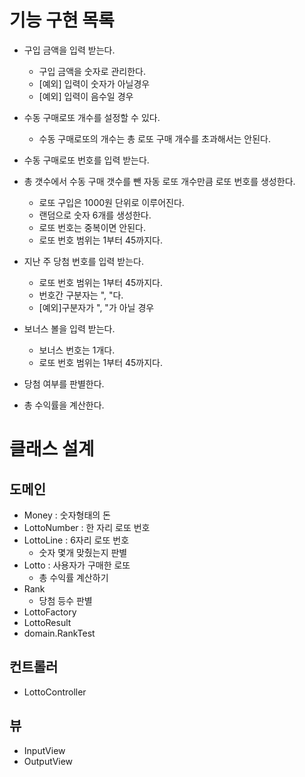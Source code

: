 # 기능 구현 목록
- 구입 금액을 입력 받는다.
    - 구입 금액을 숫자로 관리한다.
    - [예외] 입력이 숫자가 아닐경우
    - [예외] 입력이 음수일 경우

- 수동 구매로또 개수를 설정할 수 있다.
  - 수동 구매로또의 개수는 총 로또 구매 개수를 초과해서는 안된다.
- 수동 구매로또 번호를 입력 받는다.
  
- 총 갯수에서 수동 구매 갯수를 뺀 자동 로또 개수만큼 로또 번호를 생성한다.
    - 로또 구입은 1000원 단위로 이루어진다. 
    - 랜덤으로 숫자 6개를 생성한다.
    - 로또 번호는 중복이면 안된다.
    - 로또 번호 범위는 1부터 45까지다.
  
- 지난 주 당첨 번호를 입력 받는다.
    - 로또 번호 범위는 1부터 45까지다.
    - 번호간 구분자는 ", "다.
    - [예외]구분자가 ", "가 아닐 경우
- 보너스 볼을 입력 받는다.
    - 보너스 번호는 1개다.
    - 로또 번호 범위는 1부터 45까지다.
- 당첨 여부를 판별한다.
- 총 수익률을 계산한다.

# 클래스 설계
## 도메인
- Money : 숫자형태의 돈
- LottoNumber : 한 자리 로또 번호
- LottoLine : 6자리 로또 번호
  - 숫자 몇개 맞췄는지 판별
- Lotto : 사용자가 구매한 로또
  - 총 수익률 계산하기
- Rank
  - 당첨 등수 판별
- LottoFactory
- LottoResult
- domain.RankTest

## 컨트롤러
- LottoController
## 뷰
- InputView
- OutputView